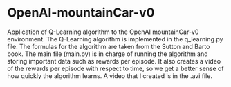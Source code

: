 # OpenAI-mountainCar-v0
Application of Q-Learning algorithm to the OpenAI mountainCar-v0 environment.
The Q-Learning algorithm is implemented in the q_learning.py file. The formulas for the algorithm are taken from the Sutton and Barto book.
The main file (main.py) is in charge of running the algorithm and storing important data such as rewards per episode. It also creates a video of the rewards per episode with respect to time, so we get a better sense of how quickly the algorithm learns. A video that I created is in the .avi file.
